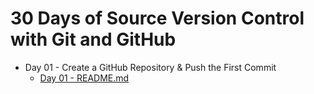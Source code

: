 # 30 Days of Source Version Control with Git and GitHub

- Day 01 - Create a GitHub Repository & Push the First Commit
  - [Day 01 - README.md](day-01/README.md)
